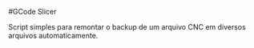 #GCode Slicer

Script simples para remontar o backup de um arquivo CNC em diversos arquivos automaticamente.
